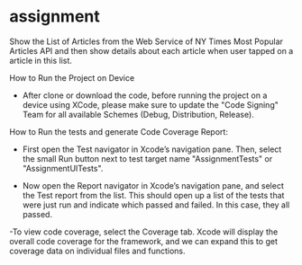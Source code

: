 # assignment

Show the List of Articles from the Web Service of NY Times Most Popular Articles API and then show details about each article when user tapped on a article in this list.

How to Run the Project on Device
- After clone or download the code, before running the project on a device using XCode, please make sure to update the "Code Signing" Team for all available Schemes (Debug, Distribution, Release). 




How to Run the tests and generate Code Coverage Report:
- First open the Test navigator in Xcode’s navigation pane. Then, select the small Run button next to test target name "AssignmentTests" or "AssignmentUITests".

- Now open the Report navigator in Xcode’s navigation pane, and select the Test report from the list. This should open up a list of the tests that were just run and indicate which passed and failed. In this case, they all passed.

-To view code coverage, select the Coverage tab. Xcode will display the overall code coverage for the framework, and we can expand this to get coverage data on individual files and functions.

